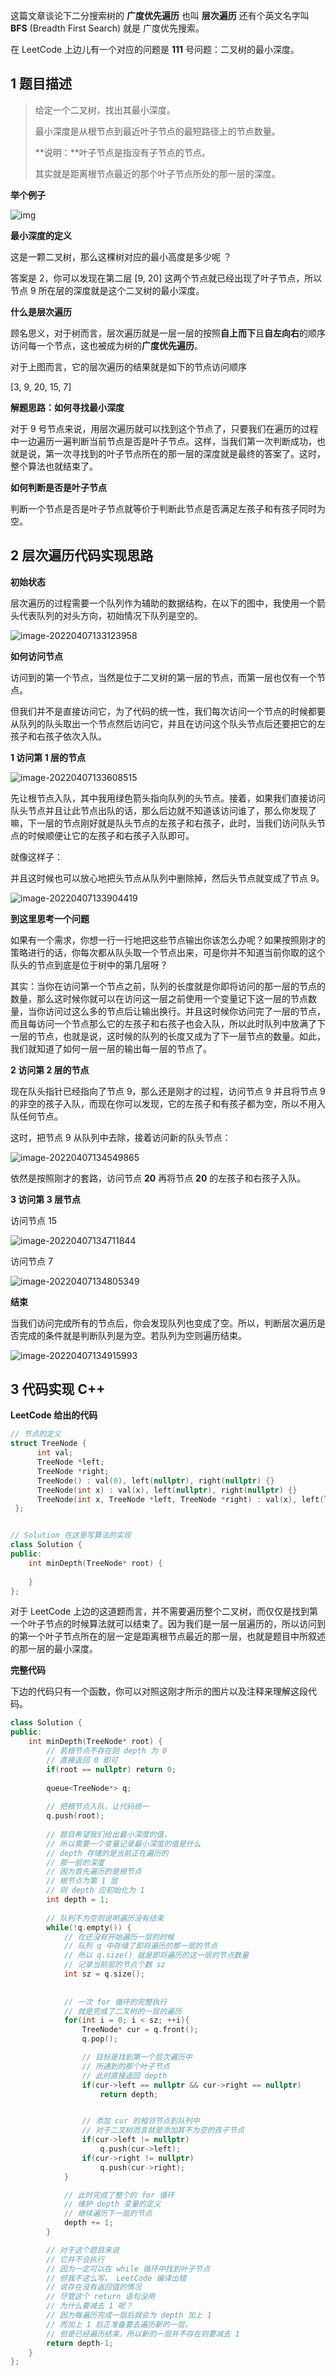 这篇文章谈论下二分搜索树的 **广度优先遍历** 也叫 **层次遍历** 还有个英文名字叫 **BFS** (Breadth First Search) 就是 广度优先搜索。

在 LeetCode 上边儿有一个对应的问题是 **111** 号问题：二叉树的最小深度。

## 1 题目描述

> 给定一个二叉树，找出其最小深度。
>
> 最小深度是从根节点到最近叶子节点的最短路径上的节点数量。
>
> **说明：**叶子节点是指没有子节点的节点。
>
> 其实就是距离根节点最近的那个叶子节点所处的那一层的深度。

**举个例子**

![img](003-Minimum-Depth-of-Binary-Tree.assets/ex_depth.jpg)

**最小深度的定义**

这是一颗二叉树，那么这棵树对应的最小高度是多少呢 ？

答案是 2，你可以发现在第二层 [9, 20] 这两个节点就已经出现了叶子节点，所以节点 9 所在层的深度就是这个二叉树的最小深度。

**什么是层次遍历**

顾名思义，对于树而言，层次遍历就是一层一层的按照**自上而下**且**自左向右**的顺序访问每一个节点，这也被成为树的**广度优先遍历**。

对于上图而言，它的层次遍历的结果就是如下的节点访问顺序

[3, 9, 20, 15, 7]

**解题思路：如何寻找最小深度**

对于 9 号节点来说，用层次遍历就可以找到这个节点了，只要我们在遍历的过程中一边遍历一遍判断当前节点是否是叶子节点。这样，当我们第一次判断成功，也就是说，第一次寻找到的叶子节点所在的那一层的深度就是最终的答案了。这时，整个算法也就结束了。

**如何判断是否是叶子节点**

判断一个节点是否是叶子节点就等价于判断此节点是否满足左孩子和有孩子同时为空。

## 2 层次遍历代码实现思路

**初始状态**

层次遍历的过程需要一个队列作为辅助的数据结构，在以下的图中，我使用一个箭头代表队列的对头方向，初始情况下队列是空的。

![image-20220407133123958](003-Minimum-Depth-of-Binary-Tree.assets/image-20220407133123958.png)

**如何访问节点**

访问到的第一个节点，当然是位于二叉树的第一层的节点，而第一层也仅有一个节点。

但我们并不是直接访问它，为了代码的统一性，我们每次访问一个节点的时候都要从队列的队头取出一个节点然后访问它，并且在访问这个队头节点后还要把它的左孩子和右孩子依次入队。

**1 访问第 1 层的节点**

![image-20220407133608515](003-Minimum-Depth-of-Binary-Tree.assets/image-20220407133608515.png)

先让根节点入队，其中我用绿色箭头指向队列的头节点。接着，如果我们直接访问队头节点并且让此节点出队的话，那么后边就不知道该访问谁了，那么你发现了嘛，下一层的节点刚好就是队头节点的左孩子和右孩子，此时，当我们访问队头节点的时候顺便让它的左孩子和右孩子入队即可。

就像这样子：

并且这时候也可以放心地把头节点从队列中删除掉，然后头节点就变成了节点 9。

![image-20220407133904419](003-Minimum-Depth-of-Binary-Tree.assets/image-20220407133904419.png)

**到这里思考一个问题**

如果有一个需求，你想一行一行地把这些节点输出你该怎么办呢？如果按照刚才的策略进行的话，你每次都从队头取一个节点出来，可是你并不知道当前你取的这个队头的节点到底是位于树中的第几层呀？

其实：当你在访问第一个节点之前，队列的长度就是你即将访问的那一层的节点的数量，那么这时候你就可以在访问这一层之前使用一个变量记下这一层的节点数量，当你访问过这么多的节点后让输出换行。并且这时候你访问完了一层的节点，而且每访问一个节点那么它的左孩子和右孩子也会入队，所以此时队列中放满了下一层的节点，也就是说，这时候的队列的长度又成为了下一层节点的数量。如此，我们就知道了如何一层一层的输出每一层的节点了。

**2 访问第 2 层的节点**

现在队头指针已经指向了节点 9，那么还是刚才的过程，访问节点 9 并且将节点 9 的非空的孩子入队，而现在你可以发现，它的左孩子和有孩子都为空，所以不用入队任何节点。

这时，把节点 9 从队列中去除，接着访问新的队头节点：

![image-20220407134549865](003-Minimum-Depth-of-Binary-Tree.assets/image-20220407134549865.png)

依然是按照刚才的套路，访问节点 **20** 再将节点 **20** 的左孩子和右孩子入队。

**3 访问第 3 层节点**

访问节点 15

![image-20220407134711844](003-Minimum-Depth-of-Binary-Tree.assets/image-20220407134711844.png)

访问节点 7

![image-20220407134805349](003-Minimum-Depth-of-Binary-Tree.assets/image-20220407134805349.png)

**结束**

当我们访问完成所有的节点后，你会发现队列也变成了空。所以，判断层次遍历是否完成的条件就是判断队列是为空。若队列为空则遍历结束。

![image-20220407134915993](003-Minimum-Depth-of-Binary-Tree.assets/image-20220407134915993.png)



## 3 代码实现 C++

**LeetCode 给出的代码**

```c++
// 节点的定义
struct TreeNode {
      int val;
      TreeNode *left;
      TreeNode *right;
      TreeNode() : val(0), left(nullptr), right(nullptr) {}
      TreeNode(int x) : val(x), left(nullptr), right(nullptr) {}
      TreeNode(int x, TreeNode *left, TreeNode *right) : val(x), left(left), right(right) {}
 };


// Solution 在这里写算法的实现 
class Solution {
public:
    int minDepth(TreeNode* root) {
        
    }
};
```

对于 LeetCode 上边的这道题而言，并不需要遍历整个二叉树，而仅仅是找到第一个叶子节点的时候算法就可以结束了。因为我们是一层一层遍历的，所以访问到的第一个叶子节点所在的层一定是距离根节点最近的那一层，也就是题目中所叙述的那一层的最小深度。

**完整代码**

下边的代码只有一个函数，你可以对照这刚才所示的图片以及注释来理解这段代码。

```c++
class Solution {
public:
    int minDepth(TreeNode* root) {
        // 若根节点不存在则 depth 为 0 
        // 直接返回 0 即可
        if(root == nullptr) return 0;
        
        queue<TreeNode*> q;
        
        // 把根节点入队，让代码统一
        q.push(root);
        
        // 题目希望我们给出最小深度的值，
        // 所以需要一个变量记录最小深度的值是什么
        // depth 存储的是当前正在遍历的
        // 那一层的深度
        // 因为首先遍历的是根节点
        // 根节点为第 1 层
        // 则 depth 应初始化为 1
        int depth = 1;
        
        // 队列不为空则说明遍历没有结束
        while(!q.empty()) {
            // 在还没有开始遍历一层的时候
            // 队列 q 中存储了即将遍历的那一层的节点
            // 所以 q.size() 就是即将遍历的这一层的节点数量
            // 记录当前层的节点个数 sz
            int sz = q.size();
            
            
            // 一次 for 循环的完整执行
            // 就是完成了二叉树的一层的遍历
            for(int i = 0; i < sz; ++i){
                TreeNode* cur = q.front();
                q.pop();

                // 目标是找到第一个层次遍历中
                // 所遇到的那个叶子节点
                // 此时直接返回 depth
                if(cur->left == nullptr && cur->right == nullptr)
                    return depth;


                // 添加 cur 的相邻节点到队列中
                // 对于二叉树而言就是添加其不为空的孩子节点
                if(cur->left != nullptr)
                    q.push(cur->left);
                if(cur->right != nullptr)
                    q.push(cur->right);
            }

            // 此时完成了整个的 for 循环
            // 维护 depth 变量的定义
            // 继续遍历下一层的节点
            depth += 1;
        }

        // 对于这个题目来说
        // 它并不会执行
        // 因为一定可以在 while 循环中找到叶子节点
        // 但我不这么写， LeetCode 编译出错
        // 说存在没有返回值的情况
        // 尽管这个 return 语句没用
        // 为什么要减去 1 呢？
        // 因为每遍历完成一层后就会为 depth 加上 1
        // 而加上 1 后正准备要去遍历新的一层，
        // 但是已经遍历结束，所以新的一层并不存在则要减去 1
        return depth-1;
    }
};
```


